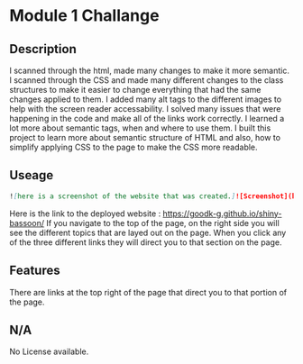 # Module 1 Challange

## Description
I scanned through the html, made many changes to make it more semantic.
I scanned through the CSS and made many different changes to the class structures to make it easier to change everything that had the same changes applied to them.
I added many alt tags to the different images to help with the screen reader accessability.
I solved many issues that were happening in the code and make all of the links work correctly.
I learned a lot more about semantic tags, when and where to use them.
I built this project to learn more about semantic structure of HTML and also, how to simplify applying CSS to the page to make the CSS more readable. 


## Useage

```md
![here is a screenshot of the website that was created.]![Screenshot](https://github.com/GoodK-G/shiny-bassoon/assets/141077856/0a3fd46a-6332-43d9-a511-b271e5f3a28d)

```
Here is the link to the deployed website : https://goodk-g.github.io/shiny-bassoon/
If you navigate to the top of the page, on the right side you will see the different topics that are layed out on the page.
When you click any of the three different links they will direct you to that section on the page.


## Features
There are links at the top right of the page that direct you to that portion of the page.

## N/A
No License available.

